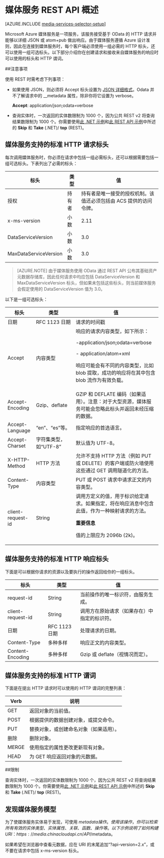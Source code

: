 <properties 
	pageTitle="媒体服务 REST API 概述 | Microsoft Azure" 
	description="媒体服务 REST API 概述" 
	services="media-services" 
	documentationCenter="" 
	authors="Juliako" 
	manager="dwrede" 
	editor=""/>

<tags
	ms.service="media-services"
 	ms.date="02/11/2016"  
	wacn.date=""/>


# 媒体服务 REST API 概述 

[AZURE.INCLUDE [media-services-selector-setup](../includes/media-services-selector-setup.md)]

Microsoft Azure 媒体服务是一项服务，该服务接受基于 OData 的 HTTP 请求并能够以详细 JSON 或 atom+pub 做出响应。由于媒体服务遵循 Azure 设计准则，因此在连接到媒体服务时，每个客户端必须使用一组必需的 HTTP 标头，还可以使用一组可选标头。以下部分介绍你在创建请求和接收来自媒体服务的响应时可以使用的标头和 HTTP 谓词。

##注意事项 

使用 REST 时需考虑下列事项：


- 如果使用 JSON，则必须将 Accept 标头设置为 [JSON 详细格式](http://www.odata.org/documentation/odata-version-3-0/json-verbose-format/)。Odata 并不了解请求中的 \_\_metadata 属性，除非你将它设置为 verbose。

	**Accept**: application/json;odata=verbose
- 查询实体时，一次返回的实体数限制为 1000 个，因为公共 REST v2 将查询结果数限制为 1000 个。你需要使用[此 .NET 示例](/documentation/articles/media-services-dotnet-manage-entities#enumerating-through-large-collections-of-entities)和[此 REST API 示例](/documentation/articles/media-services-rest-manage-entities#enumerating-through-large-collections-of-entities)中所述的 **Skip** 和 **Take** (.NET)/ **top** (REST)。 

## 媒体服务支持的标准 HTTP 请求标头

每次调用媒体服务时，你必须在请求中包括一组必需标头，还可以根据需要包括一组可选标头。下表列出了必需的标头：


标头|类型|值
---|---|---
授权|持有者|持有者是唯一接受的授权机制。该值还必须包括由 ACS 提供的访问令牌。
x-ms-version|小数|2\.11
DataServiceVersion|小数|3\.0
MaxDataServiceVersion|小数|3\.0



>[AZURE.NOTE] 由于媒体服务使用 OData 通过 REST API 公布其基础资产元数据存储库，因此任何请求中均应包括 DataServiceVersion 和 MaxDataServiceVersion 标头，但如果未包括这些标头，则当前媒体服务会假定使用的 DataServiceVersion 值为 3.0。

以下是一组可选标头：

标头|类型|值
---|---|---
日期|RFC 1123 日期|请求的时间戳
Accept|内容类型|响应的请求内容类型，如下所示：<p> -application/json;odata=verbose<p> - application/atom+xml<p> 响应可能会有不同的内容类型，比如 blob 提取，成功的响应将在其中包含 blob 流作为有效负载。
Accept-Encoding|Gzip、deflate|GZIP 和 DEFLATE 编码（如果适用）。注意：对于大型资源，媒体服务可能会忽略此标头并返回未经压缩的数据。
Accept-Language|“en”、“es”等。|指定响应的首选语言。
Accept-Charset|字符集类型，如“UTF-8”|默认值为 UTF-8。
X-HTTP-Method|HTTP 方法|允许不支持 HTTP 方法（例如 PUT 或 DELETE）的客户端或防火墙使用这些通过 GET 调用隧道化的方法。
Content-Type|内容类型|PUT 或 POST 请求中请求正文的内容类型。
client-request-id|String|调用方定义的值，用于标识给定请求。如果指定，将在响应消息中包含此值，作为一种映射请求的方法。<p><p>**重要信息**<p>值的上限应为 2096b (2k)。

## 媒体服务支持的标准 HTTP 响应标头

下面是可以根据你请求的资源以及要执行的操作返回给你的一组标头。


标头|类型|值
---|---|---
request-id|String|当前操作的唯一标识符，由服务生成。
client-request-id|String|调用方在原始请求（如果存在）中指定的标识符。
日期|RFC 1123 日期|处理请求的日期。
Content-Type|多种多样|响应正文的内容类型。
Content-Encoding|多种多样|Gzip 或 deflate（视情况而定）。


## 媒体服务支持的标准 HTTP 谓词

下面是在提出 HTTP 请求时可以使用的 HTTP 谓词的完整列表：


Verb|说明
---|---
GET|返回对象的当前值。
POST|根据提供的数据创建对象，或提交命令。
PUT|替换对象，或创建命名对象（如果适用）。
删除|删除对象。
MERGE|使用指定的属性更改更新现有对象。
HEAD|为 GET 响应返回对象的元数据。

##限制

查询实体时，一次返回的实体数限制为 1000 个，因为公共 REST v2 将查询结果数限制为 1000 个。你需要使用[此 .NET 示例](/documentation/articles/media-services-dotnet-manage-entities#enumerating-through-large-collections-of-entities)和[此 REST API 示例](/documentation/articles/media-services-rest-manage-entities#enumerating-through-large-collections-of-entities)中所述的 **Skip** 和 **Take** (.NET)/ **top** (REST)。


## 发现媒体服务模型

为了使媒体服务实体易于发现，可使用 $metadata 操作。使用该操作，你可以检索所有有效的实体类型、实体属性、关联、函数、操作等。以下示例说明了如何构建 URI：https://media.chinacloudapi.cn/API/$metadata。

如果希望在浏览器中查看元数据，应在 URI 的末尾追加“?api-version=2.x”，或不要在请求中包括 x-ms-version 标头。



  [Azure Management Portal]: http://manage.windowsazure.cn/



 

<!---HONumber=Mooncake_0321_2016-->